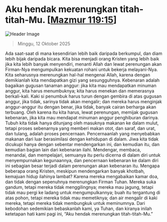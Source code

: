 
# Aku hendak merenungkan titah-titah-Mu. [[Mazmur 119:15](http://alkitab.sabda.org/?Mazmur%20119:15)]

![Header Image](https://alkitab.app/slice/sunrise.jpg)

> Minggu, 12 Oktober 2025

Ada saat-saat di mana kesendirian lebih baik daripada berkumpul, dan diam lebih bijak daripada bicara. Kita bisa menjadi orang Kristen yang lebih baik jika kita lebih banyak menyendiri, menanti Allah dan lewat perenungan akan Firman-Nya mengumpulkan kekuatan rohani untuk bekerja melayani-Nya. Kita seharusnya merenungkan hal-hal mengenai Allah, karena dengan demikianlah kita mendapatkan gizi yang sesungguhnya. Kebenaran adalah bagaikan gugusan tanaman anggur: jika kita mau mendapatkan minuman anggur, kita harus menumbuknya; kita harus menekan dan memerasnya berkali-kali. Kaki si penumbuk harus turun dengan gembira di atas gugusan anggur, jika tidak, sarinya tidak akan mengalir; dan mereka harus menginjak anggur-anggur itu dengan benar, jika tidak, banyak cairan berharga akan terbuang. Oleh karena itu kita harus, lewat perenungan, memijak gugusan kebenaran, jika kita mau mendapat minuman anggur penghiburan darinya. Tubuh kita tidak hanya ditunjang oleh masuknya makanan ke dalam mulut, tetapi proses sebenarnya yang memberi makan otot, dan saraf, dan urat, dan tulang, adalah proses pencernaan. Pencernaanlah yang menyebabkan makanan dari luar berasimilasi dengan kehidupan di dalam. Jiwa kita tidak dicukupi hanya dengan sebentar mendengarkan ini, dan kemudian itu, dan kemudian bagian lain dari kebenaran ilahi. Mendengar, membaca, menandai, dan mempelajari, semuanya itu perlu dicerna di dalam diri untuk menyempurnakan kegunaannya, dan pencernaan kebenaran ke dalam diri ini sebagian besar terjadi dalam perenungan akan kebenaran itu. Mengapa beberapa orang Kristen, meskipun mendengarkan banyak khotbah, kemajuan hidup ilahinya lambat? Karena mereka mengabaikan kamar doa, dan tidak dengan sepenuhnya merenungkan Firman Tuhan. Mereka suka gandum, tetapi mereka tidak menggilingnya; mereka mau jagung, tetapi tidak mau pergi ke ladang untuk mengumpulkannya; buah itu tergantung di atas pohon, tetapi mereka tidak mau memetiknya; dan air mengalir di kaki mereka, tetapi mereka tidak membungkuk untuk meminumnya. Dari kebodohan sedemikian bebaskanlah kami, ya Tuhan, dan kiranya inilah ketetapan hati kami pagi ini, “Aku hendak merenungkan titah-titah-Mu.”
    